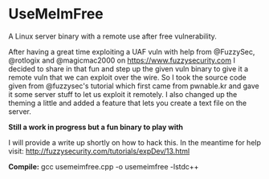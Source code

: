 # UseMeImFree
A Linux server binary with a remote use after free vulnerability.

After having a great time exploiting a UAF vuln with help from @FuzzySec, @rotlogix and @magicmac2000 on https://www.fuzzysecurity.com I decided to share in that fun and step up the given vuln binary to give it a remote vuln that we can exploit over the wire. So I took the source code given from @fuzzysec's tutorial which first came from pwnable.kr and gave it some server stuff to let us exploit it remotely. I also changed up the theming a little and added a feature that lets you create a text file on the server.


****Still a work in progress but a fun binary to play with****

I will provide a write up shortly on how to hack this. In the meantime for help visit: http://fuzzysecurity.com/tutorials/expDev/13.html


<b>Compile:</b> gcc usemeimfree.cpp -o usemeimfree -lstdc++
